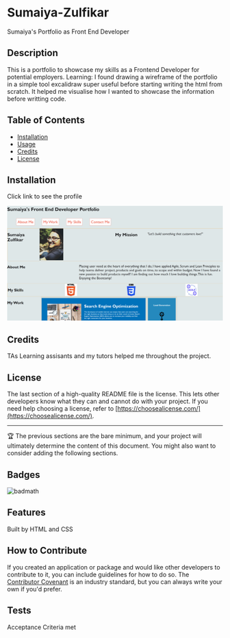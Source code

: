# Sumaiya-Zulfikar
Sumaiya's Portfolio as Front End Developer


## Description

This is a portfolio to showcase my skills as a Frontend Developer for potential employers.
Learning:
I found drawing a wireframe of the portfolio in a simple tool excalidraw super useful before starting writing the html from scratch.
It helped me visualise how I wanted to showcase the information before writting code.
## Table of Contents 


- [Installation](#installation)
- [Usage](#usage)
- [Credits](#credits)
- [License](#license)

## Installation


Click link to see the profile


![alt text](/images/application_ss.PNG)

## Credits

TAs Learning assisants and my tutors helped me throughout the project.

## License

The last section of a high-quality README file is the license. This lets other developers know what they can and cannot do with your project. If you need help choosing a license, refer to [https://choosealicense.com/](https://choosealicense.com/).

---

🏆 The previous sections are the bare minimum, and your project will ultimately determine the content of this document. You might also want to consider adding the following sections.

## Badges

![badmath](https://github.com/sumzulfikar?tab=achievements)



## Features

Built by HTML and CSS

## How to Contribute

If you created an application or package and would like other developers to contribute to it, you can include guidelines for how to do so. The [Contributor Covenant](https://www.contributor-covenant.org/) is an industry standard, but you can always write your own if you'd prefer.

## Tests

Acceptance Criteria met